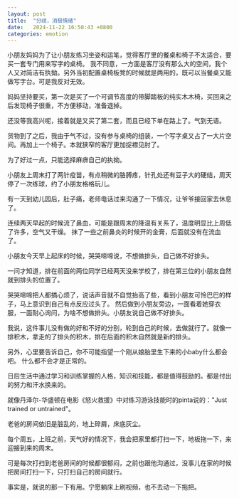 ```yaml
---
layout: post
title:  "分歧，消极情绪"
date:   2024-11-22 16:50:43 +0800
categories: emotion
---
```

小朋友妈妈为了让小朋友练习坐姿和运笔，觉得客厅里的餐桌和椅子不太适合，要买一套专门用来写字的桌椅。
我不同意，一方面是客厅没有那么大的空间，我个人又对简洁有执拗。另外当初配置桌椅板凳的时候就是两用的，既可以当餐桌又能做写字台。可是我反对无效。

妈妈坚持要买，第一次是买了一个可调节高度的带脚踏板的纯实木木椅，买回来之后发现椅子很重，不方便移动，准备退掉。

还没等我高兴呢，接着就是又买了第二套，而且已经下单在路上了。气到无语。

货物到了之后，我由于气不过，没有参与桌椅的组装，一个写字桌又占了一大片空间。再加上一个椅子。本就狭窄的客厅更加捉襟见肘了。

为了好过一点，只能选择麻痹自己的执拗。

小朋友上周末打了两针疫苗，有点稍微的胳膊疼，针孔处还有豆子大的硬结，周天停了一次练球，约了小朋友格格玩儿。

有一天到幼儿园后，肚子痛，老师电话过来沟通了一下情况，让爷爷接回家去休息了。

连续两天早起的时候流了鼻血，可能是跟周末的降温有关系了，温度明显比上周低了许多，空气又干燥。
抹了一些之前鼻炎的时候开的金膏，后面就没有在流血了。

小朋友今天早上起床的时候，哭哭啼啼说，不想做排头，自己做不好排头。

一问才知道，排在前面的两位同学已经两天没来学校了，排在第三位的小朋友自然就到排头的位置了。

哭哭啼啼把人都搞心烦了，说话声音就不自觉抬高了些，看到小朋友可怜巴巴的样子，马上意识到自己有点反应过头了。
然后做到小朋友旁边，一面看着她穿衣服，一面耐心询问，为啥不想做排头。小朋友说自己做不好排头。

我说，这件事儿没有做的好和不好的分别，轮到自己的时候，去做就行了。就像一排积木，拿走的了排头的积木，排在后面的积木自然就是新的排头。

另外，心里要告诉自己，你不可能指望一个刚从娘胎里生下来的小baby什么都会吧。 什么都不会才是正常的。

日后生活中通过学习和训练掌握的人格，知识和技能，都是值得鼓励的。都是付出的努力和汗水换来的。

就像丹泽尔-华盛顿在电影《怒火救援》中对练习游泳技能时的pinta说的："Just trained or untrained"。


老爸的房间依旧是脏乱的，地上碎屑，床底灰尘。

每个周五，上班之前，天气好的情况下，我会把家里都打扫一下，地板拖一下，来迎接到来的周末。

可是每次打扫到老爸房间的时候都很郁闷，之前也跟他沟通过，没事儿在家的时候把房间打扫一下，只打扫自己的房间就行。

事实是，就说的那一下有用。宁愿躺床上刷视频，也不去动一下拖把。




